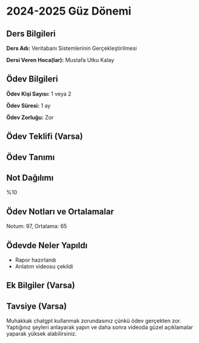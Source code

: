 # 2024-2025 Güz Dönemi

## Ders Bilgileri
**Ders Adı:** Veritabanı Sistemlerinin Gerçekleştirilmesi

**Dersi Veren Hoca(lar):** Mustafa Utku Kalay

## Ödev Bilgileri

**Ödev Kişi Sayısı:** 1 veya 2

**Ödev Süresi:** 1 ay

**Ödev Zorluğu:** Zor

## Ödev Teklifi (Varsa)


## Ödev Tanımı


## Not Dağılımı
%10

## Ödev Notları ve Ortalamalar
Notum: 97, Ortalama: 65

## Ödevde Neler Yapıldı
* Rapor hazırlandı
* Anlatım videosu çekildi

## Ek Bilgiler (Varsa)


## Tavsiye (Varsa)
Muhakkak chatgpt kullanmak zorundasınız çünkü ödev gerçekten zor. Yaptığınız şeyleri anlayarak yapın ve daha sonra videoda güzel açıklamalar yaparak yüksek alabilirsiniz.
